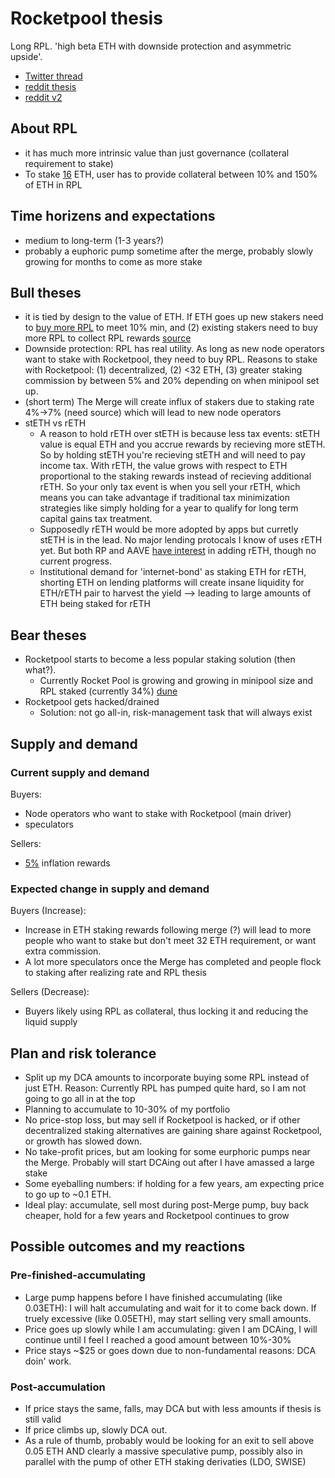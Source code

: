 # Rocketpool thesis

Long RPL. 'high beta ETH with downside protection and asymmetric upside'.  
- [Twitter thread](https://twitter.com/nmorlock42/status/1551236059580735489)
- [reddit thesis](https://www.reddit.com/r/ethfinance/comments/m3pug8/the_rocket_pool_investment_thesis/)
- [reddit v2](https://www.reddit.com/r/ethfinance/comments/qwbb8w/rocket_pool_investment_thesis_20/)

## About RPL
- it has much more intrinsic value than just governance (collateral requirement to stake)
- To stake [16](https://rocketpool.net/node-operators) ETH, user has to provide collateral between 10% and 150% of ETH in RPL


## Time horizens and expectations
- medium to long-term (1-3 years?)
- probably a euphoric pump sometime after the merge, probably slowly growing for months to come as more stake

## Bull theses
- it is tied by design to the value of ETH. If ETH goes up new stakers need to [buy more RPL](https://docs.rocketpool.net/guides/node/create-validator.html#staking-rpl) to meet 10% min, and (2) existing stakers need to buy more RPL to collect RPL rewards [source](https://docs.rocketpool.net/guides/node/rewards.html#rewards-and-checkpoints)
- Downside protection: RPL has real utility. As long as new node operators want to stake with Rocketpool, they need to buy RPL. Reasons to stake with Rocketpool: (1) decentralized, (2) <32 ETH, (3) greater staking commission by between 5% and 20% depending on when minipool set up. 
- (short term) The Merge will create influx of stakers due to staking rate 4%->7% (need source) which will lead to new node operators
- stETH vs rETH
    - A reason to hold rETH over stETH is because less tax events: stETH value is equal ETH and you accrue rewards by recieving more stETH. So by holding stETH you're recieving stETH and will need to pay income tax. With rETH, the value grows with respect to ETH proportional to the staking rewards instead of recieving additional rETH. So your only tax event is when you sell your rETH, which means you can take advantage if traditional tax minimization strategies like simply holding for a year to qualify for long term capital gains tax treatment.
    - Supposedly rETH would be more adopted by apps but curretly stETH is in the lead. No major lending protocals I know of uses rETH yet. But both RP and AAVE [have interest](https://snapshot.org/#/aave.eth/proposal/0xf593f2df83cc0b5bdc3920ef2c782f6b2a6f87a6603c26a5d778e3ede4d40021) in adding rETH, though no current progress. 
    - Institutional demand for 'internet-bond' as staking ETH for rETH, shorting ETH on lending platforms will create insane liquidity for ETH/rETH pair to harvest the yield --> leading to large amounts of ETH being staked for rETH

## Bear theses
- Rocketpool starts to become a less popular staking solution (then what?). 
    - Currently Rocket Pool is growing and growing in minipool size and RPL staked (currently 34%) [dune](https://dune.com/NDGcrypto/Rocket-Pool-rETH-and-Nodes)
- Rocketpool gets hacked/drained
    - Solution: not go all-in, risk-management task that will always exist


## Supply and demand
### Current supply and demand
Buyers:
- Node operators who want to stake with Rocketpool (main driver)
- speculators

Sellers:
- [5%](https://docs.rocketpool.net/guides/node/rewards.html#rewards-and-checkpoints) inflation rewards

### Expected change in supply and demand
Buyers (Increase):
- Increase in ETH staking rewards following merge (?) will lead to more people who want to stake but don't meet 32 ETH requirement, or want extra commission. 
- A lot more speculators once the Merge has completed and people flock to staking after realizing rate and RPL thesis

Sellers (Decrease):
- Buyers likely using RPL as collateral, thus locking it and reducing the liquid supply

## Plan and risk tolerance
- Split up my DCA amounts to incorporate buying some RPL instead of just ETH. Reason: Currently RPL has pumped quite hard, so I am not going to go all in at the top
- Planning to accumulate to 10-30% of my portfolio
- No price-stop loss, but may sell if Rocketpool is hacked, or if other decentralized staking alternatives are gaining share against Rocketpool, or growth has slowed down. 
- No take-profit prices, but am looking for some eurphoric pumps near the Merge. Probably will start DCAing out after I have amassed a large stake 
- Some eyeballing numbers: if holding for a few years, am expecting price to go up to ~0.1 ETH. 
- Ideal play: accumulate, sell most during post-Merge pump, buy back cheaper, hold for a few years and Rocketpool continues to grow

## Possible outcomes and my reactions
### Pre-finished-accumulating
- Large pump happens before I have finished accumulating (like 0.03ETH): I will halt accumulating and wait for it to come back down. If truely excessive (like 0.05ETH), may start selling very small amounts. 
- Price goes up slowly while I am accumulating: given I am DCAing, I will continue until I feel I reached a good amount between 10%-30%
- Price stays ~$25 or goes down due to non-fundamental reasons: DCA doin' work. 

### Post-accumulation
- If price stays the same, falls, may DCA but with less amounts if thesis is still valid
- If price climbs up, slowly DCA out. 
- As a rule of thumb, probably would be looking for an exit to sell above 0.05 ETH AND clearly a massive speculative pump, possibly also in parallel with the pump of other ETH staking derivaties (LDO, SWISE)
